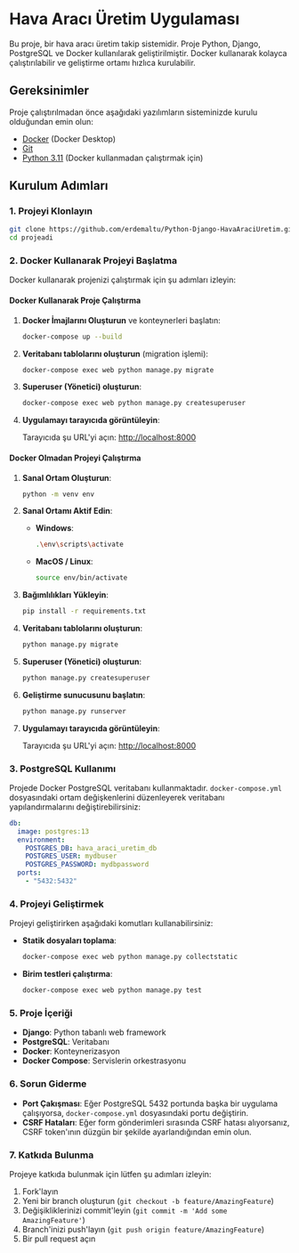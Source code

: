 
# Hava Aracı Üretim Uygulaması

Bu proje, bir hava aracı üretim takip sistemidir. Proje Python, Django, PostgreSQL ve Docker kullanılarak geliştirilmiştir. Docker kullanarak kolayca çalıştırılabilir ve geliştirme ortamı hızlıca kurulabilir.

## Gereksinimler

Proje çalıştırılmadan önce aşağıdaki yazılımların sisteminizde kurulu olduğundan emin olun:

- [Docker](https://www.docker.com/get-started) (Docker Desktop)
- [Git](https://git-scm.com/)
- [Python 3.11](https://www.python.org/downloads/) (Docker kullanmadan çalıştırmak için)

## Kurulum Adımları

### 1. Projeyi Klonlayın

```bash
git clone https://github.com/erdemaltu/Python-Django-HavaAraciUretim.git
cd projeadi
```

### 2. Docker Kullanarak Projeyi Başlatma

Docker kullanarak projenizi çalıştırmak için şu adımları izleyin:

#### Docker Kullanarak Proje Çalıştırma

1. **Docker İmajlarını Oluşturun** ve konteynerleri başlatın:

   ```bash
   docker-compose up --build
   ```

2. **Veritabanı tablolarını oluşturun** (migration işlemi):

   ```bash
   docker-compose exec web python manage.py migrate
   ```

3. **Superuser (Yönetici) oluşturun**:

   ```bash
   docker-compose exec web python manage.py createsuperuser
   ```

4. **Uygulamayı tarayıcıda görüntüleyin**:

   Tarayıcıda şu URL'yi açın: [http://localhost:8000](http://localhost:8000)

#### Docker Olmadan Projeyi Çalıştırma

1. **Sanal Ortam Oluşturun**:

   ```bash
   python -m venv env
   ```

2. **Sanal Ortamı Aktif Edin**:

   - **Windows**:
   
     ```bash
     .\env\scripts\activate
     ```

   - **MacOS / Linux**:
   
     ```bash
     source env/bin/activate
     ```

3. **Bağımlılıkları Yükleyin**:

   ```bash
   pip install -r requirements.txt
   ```

4. **Veritabanı tablolarını oluşturun**:

   ```bash
   python manage.py migrate
   ```

5. **Superuser (Yönetici) oluşturun**:

   ```bash
   python manage.py createsuperuser
   ```

6. **Geliştirme sunucusunu başlatın**:

   ```bash
   python manage.py runserver
   ```

7. **Uygulamayı tarayıcıda görüntüleyin**:
   
   Tarayıcıda şu URL'yi açın: [http://localhost:8000](http://localhost:8000)

### 3. PostgreSQL Kullanımı

Projede Docker PostgreSQL veritabanı kullanmaktadır. `docker-compose.yml` dosyasındaki ortam değişkenlerini düzenleyerek veritabanı yapılandırmalarını değiştirebilirsiniz:

```yaml
db:
  image: postgres:13
  environment:
    POSTGRES_DB: hava_araci_uretim_db
    POSTGRES_USER: mydbuser
    POSTGRES_PASSWORD: mydbpassword
  ports:
    - "5432:5432"
```

### 4. Projeyi Geliştirmek

Projeyi geliştirirken aşağıdaki komutları kullanabilirsiniz:

- **Statik dosyaları toplama**:

  ```bash
  docker-compose exec web python manage.py collectstatic
  ```

- **Birim testleri çalıştırma**:

  ```bash
  docker-compose exec web python manage.py test
  ```

### 5. Proje İçeriği

- **Django**: Python tabanlı web framework
- **PostgreSQL**: Veritabanı
- **Docker**: Konteynerizasyon
- **Docker Compose**: Servislerin orkestrasyonu

### 6. Sorun Giderme

- **Port Çakışması**: Eğer PostgreSQL 5432 portunda başka bir uygulama çalışıyorsa, `docker-compose.yml` dosyasındaki portu değiştirin.
- **CSRF Hataları**: Eğer form gönderimleri sırasında CSRF hatası alıyorsanız, CSRF token'ının düzgün bir şekilde ayarlandığından emin olun.

### 7. Katkıda Bulunma

Projeye katkıda bulunmak için lütfen şu adımları izleyin:

1. Fork'layın
2. Yeni bir branch oluşturun (`git checkout -b feature/AmazingFeature`)
3. Değişikliklerinizi commit'leyin (`git commit -m 'Add some AmazingFeature'`)
4. Branch'inizi push'layın (`git push origin feature/AmazingFeature`)
5. Bir pull request açın
